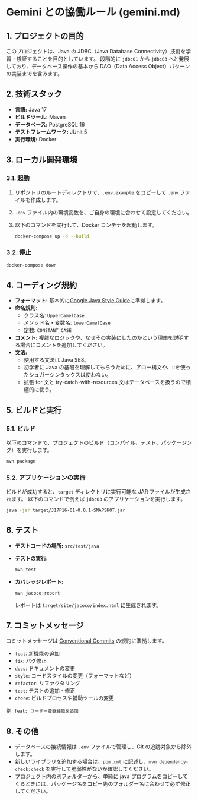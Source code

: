 # Gemini との協働ルール (gemini.md)

## 1. プロジェクトの目的

このプロジェクトは、Java の JDBC（Java Database Connectivity）技術を学習・検証することを目的としています。
段階的に `jdbc01` から `jdbc03` へと発展しており、データベース操作の基本から DAO（Data Access Object）パターンの実装までを含みます。

## 2. 技術スタック

- **言語:** Java 17
- **ビルドツール:** Maven
- **データベース:** PostgreSQL 16
- **テストフレームワーク:** JUnit 5
- **実行環境:** Docker

## 3. ローカル開発環境

### 3.1. 起動

1.  リポジトリのルートディレクトリで、`.env.example` をコピーして `.env` ファイルを作成します。
2.  `.env` ファイル内の環境変数を、ご自身の環境に合わせて設定してください。
3.  以下のコマンドを実行して、Docker コンテナを起動します。

    ```bash
    docker-compose up -d --build
    ```

### 3.2. 停止

```bash
docker-compose down
```

## 4. コーディング規約

- **フォーマット:** 基本的に[Google Java Style Guide](https://google.github.io/styleguide/javaguide.html)に準拠します。
- **命名規則:**
  - クラス名: `UpperCamelCase`
  - メソッド名・変数名: `lowerCamelCase`
  - 定数: `CONSTANT_CASE`
- **コメント:** 複雑なロジックや、なぜその実装にしたのかという理由を説明する場合にコメントを追加してください。
- **文法:**
  - 使用する文法は Java SE8。
  - 初学者に Java の基礎を理解してもらうために、アロー構文や、::を使ったシュガーシンタックスは使わない。
  - 拡張 for 文と try-catch-with-resources 文はデータベースを扱うので積極的に使う。

## 5. ビルドと実行

### 5.1. ビルド

以下のコマンドで、プロジェクトのビルド（コンパイル、テスト、パッケージング）を実行します。

```bash
mvn package
```

### 5.2. アプリケーションの実行

ビルドが成功すると、`target` ディレクトリに実行可能な JAR ファイルが生成されます。
以下のコマンドで例えば `jdbc03` のアプリケーションを実行します。

```bash
java -jar target/J17P16-01-0.0.1-SNAPSHOT.jar
```

## 6. テスト

- **テストコードの場所:** `src/test/java`
- **テストの実行:**

  ```bash
  mvn test
  ```

- **カバレッジレポート:**

  ```bash
  mvn jacoco:report
  ```

  レポートは `target/site/jacoco/index.html` に生成されます。

## 7. コミットメッセージ

コミットメッセージは [Conventional Commits](https://www.conventionalcommits.org/) の規約に準拠します。

- `feat`: 新機能の追加
- `fix`: バグ修正
- `docs`: ドキュメントの変更
- `style`: コードスタイルの変更（フォーマットなど）
- `refactor`: リファクタリング
- `test`: テストの追加・修正
- `chore`: ビルドプロセスや補助ツールの変更

例: `feat: ユーザー登録機能を追加`

## 8. その他

- データベースの接続情報は `.env` ファイルで管理し、Git の追跡対象から除外します。
- 新しいライブラリを追加する場合は、`pom.xml` に記述し、`mvn dependency-check:check` を実行して脆弱性がないか確認してください。
- プロジェクト内の別フォルダーから、単純に java プログラムをコピーしてくるときには、パッケージ名をコピー先のフォルダー名に合わせて必ず修正してください。
